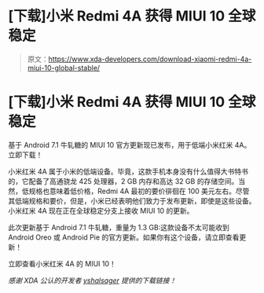 # [下载]小米 Redmi 4A 获得 MIUI 10 全球稳定

> 原文：<https://www.xda-developers.com/download-xiaomi-redmi-4a-miui-10-global-stable/>

# [下载]小米 Redmi 4A 获得 MIUI 10 全球稳定

基于 Android 7.1 牛轧糖的 MIUI 10 官方更新现已发布，用于低端小米红米 4A。立即下载！

小米红米 4A 属于小米的低端设备。毕竟，这款手机本身没有什么值得大书特书的，它配备了高通骁龙 425 处理器，2 GB 内存和高达 32 GB 的存储空间。当然，低规格也意味着低价格，Redmi 4A 最初的要价徘徊在 100 美元左右。尽管其低端规格和要价，但是，小米已经表明他们致力于发布更新，即使是这些设备。小米红米 4A 现在正在全球稳定分支上接收 MIUI 10 的更新。

此次更新基于 Android 7.1 牛轧糖，重量为 1.3 GB:这款设备不太可能收到 Android Oreo 或 Android Pie 的官方更新。如果你有这个设备，请立即查看更新！

立即查看小米红米 4A 的 MIUI 10！

*感谢 XDA 公认的开发者 [yshalsager](https://forum.xda-developers.com/member.php?u=6084385) 提供的下载链接！*